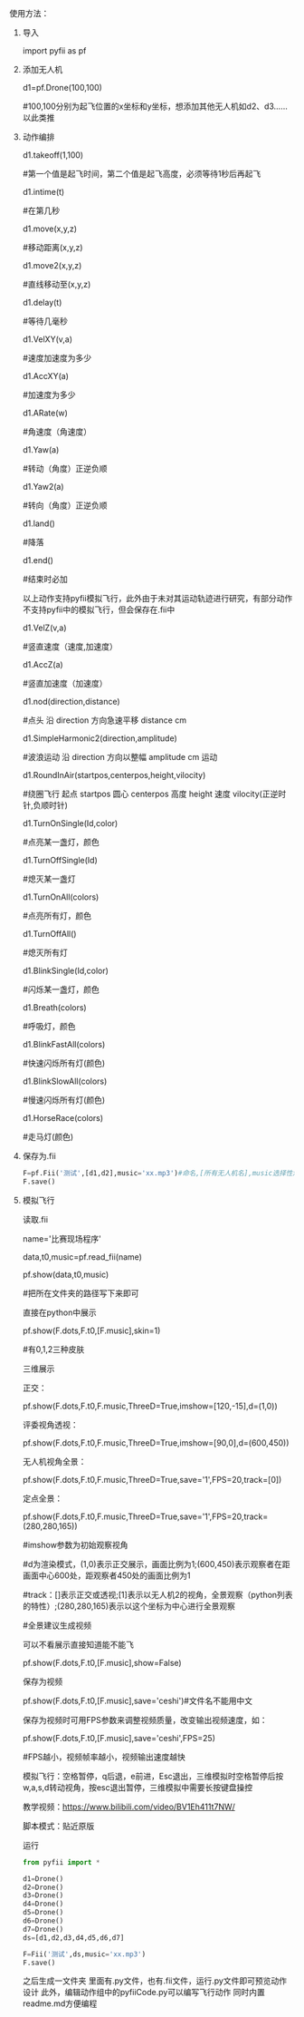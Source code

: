 使用方法：

1. 导入

    import pyfii as pf

2. 添加无人机

    d1=pf.Drone(100,100)

    #100,100分别为起飞位置的x坐标和y坐标，想添加其他无人机如d2、d3……以此类推

3. 动作编排

    d1.takeoff(1,100)

    #第一个值是起飞时间，第二个值是起飞高度，必须等待1秒后再起飞

    d1.intime(t)

    #在第几秒

    d1.move(x,y,z)

    #移动距离(x,y,z)

    d1.move2(x,y,z)

    #直线移动至(x,y,z)

    d1.delay(t)

    #等待几毫秒

    d1.VelXY(v,a)

    #速度加速度为多少

    d1.AccXY(a)

    #加速度为多少

    d1.ARate(w)

    #角速度（角速度）

    d1.Yaw(a)

    #转动（角度）正逆负顺

    d1.Yaw2(a)

    #转向（角度）正逆负顺

    d1.land()

    #降落

    d1.end()

    #结束时必加

    以上动作支持pyfii模拟飞行，此外由于未对其运动轨迹进行研究，有部分动作不支持pyfii中的模拟飞行，但会保存在.fii中

    d1.VelZ(v,a)

    #竖直速度（速度,加速度）

    d1.AccZ(a)

    #竖直加速度（加速度）

    d1.nod(direction,distance)

    #点头 沿 direction 方向急速平移 distance cm

    d1.SimpleHarmonic2(direction,amplitude)

    #波浪运动 沿 direction 方向以整幅 amplitude cm 运动

    d1.RoundInAir(startpos,centerpos,height,vilocity)

    #绕圈飞行 起点 startpos 圆心 centerpos 高度 height 速度 vilocity(正逆时针,负顺时针)

    d1.TurnOnSingle(Id,color)

    #点亮某一盏灯，颜色

    d1.TurnOffSingle(Id)

    #熄灭某一盏灯

    d1.TurnOnAll(colors)

    #点亮所有灯，颜色

    d1.TurnOffAll()

    #熄灭所有灯

    d1.BlinkSingle(Id,color)

    #闪烁某一盏灯，颜色

    d1.Breath(colors)

    #呼吸灯，颜色

    d1.BlinkFastAll(colors)

    #快速闪烁所有灯(颜色)

    d1.BlinkSlowAll(colors)

    #慢速闪烁所有灯(颜色)

    d1.HorseRace(colors)

    #走马灯(颜色)

4. 保存为.fii
    ```python
    F=pf.Fii('测试',[d1,d2],music='xx.mp3')#命名,[所有无人机名],music选择性添加
    F.save()
    ```
5. 模拟飞行

    读取.fii

    name='比赛现场程序'

    data,t0,music=pf.read_fii(name)

    pf.show(data,t0,music)

    #把所在文件夹的路径写下来即可

    直接在python中展示

    pf.show(F.dots,F.t0,[F.music],skin=1)

    #有0,1,2三种皮肤

    三维展示

    正交：

    pf.show(F.dots,F.t0,F.music,ThreeD=True,imshow=[120,-15],d=(1,0))

    评委视角透视：

    pf.show(F.dots,F.t0,F.music,ThreeD=True,imshow=[90,0],d=(600,450))

    无人机视角全景：

    pf.show(F.dots,F.t0,F.music,ThreeD=True,save='1',FPS=20,track=[0])

    定点全景：

    pf.show(F.dots,F.t0,F.music,ThreeD=True,save='1',FPS=20,track=(280,280,165))

    #imshow参数为初始观察视角

    #d为渲染模式，(1,0)表示正交展示，画面比例为1;(600,450)表示观察者在距画面中心600处，距观察者450处的画面比例为1

    #track：[]表示正交或透视;[1]表示以无人机2的视角，全景观察（python列表的特性）;(280,280,165)表示以这个坐标为中心进行全景观察

    #全景建议生成视频

    可以不看展示直接知道能不能飞

    pf.show(F.dots,F.t0,[F.music],show=False)

    保存为视频

    pf.show(F.dots,F.t0,[F.music],save='ceshi')#文件名不能用中文

    保存为视频时可用FPS参数来调整视频质量，改变输出视频速度，如：

    pf.show(F.dots,F.t0,[F.music],save='ceshi',FPS=25)

    #FPS越小，视频帧率越小，视频输出速度越快

    模拟飞行：空格暂停，q后退，e前进，Esc退出，三维模拟时空格暂停后按w,a,s,d转动视角，按esc退出暂停，三维模拟中需要长按键盘操控

    教学视频：https://www.bilibili.com/video/BV1Eh411t7NW/

    脚本模式：贴近原版

    运行
    ```python
    from pyfii import *

    d1=Drone()
    d2=Drone()
    d3=Drone()
    d4=Drone()
    d5=Drone()
    d6=Drone()
    d7=Drone()
    ds=[d1,d2,d3,d4,d5,d6,d7]

    F=Fii('测试',ds,music='xx.mp3')
    F.save()
    ```

    之后生成一文件夹
    里面有.py文件，也有.fii文件，运行.py文件即可预览动作设计
    此外，编辑动作组中的pyfiiCode.py可以编写飞行动作
    同时内置readme.md方便编程